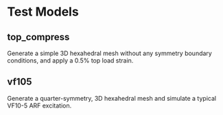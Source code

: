 Test Models
===========

top_compress
------------
Generate a simple 3D hexahedral mesh without any symmetry boundary conditions,
and apply a 0.5% top load strain.

vf105
-----
Generate a quarter-symmetry, 3D hexahedral mesh and simulate a typical VF10-5
ARF excitation.
